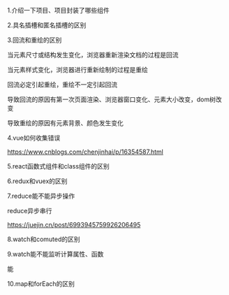 1.介绍一下项目、项目封装了哪些组件

2.具名插槽和匿名插槽的区别

3.回流和重绘的区别

当元素尺寸或结构发生变化，浏览器重新渲染文档的过程是回流

当元素样式变化，浏览器进行重新绘制的过程是重绘

回流必定引起重绘，重绘不一定引起回流

导致回流的原因有第一次页面渲染、浏览器窗口变化、元素大小改变，dom树改变

导致重绘的原因有元素背景、颜色发生变化

4.vue如何收集错误

https://www.cnblogs.com/chenjinhai/p/16354587.html

5.react函数式组件和class组件的区别

6.redux和vuex的区别

7.reduce能不能异步操作

reduce异步串行

https://juejin.cn/post/6993945759926206495

8.watch和comuted的区别

9.watch能不能监听计算属性、函数

能

10.map和forEach的区别

